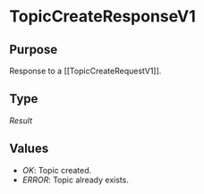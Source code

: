 # TopicCreateResponseV1

## Purpose

<!-- --8<-- [start:purpose] -->
Response to a [[TopicCreateRequestV1]].
<!-- --8<-- [end:purpose] -->

## Type

<!-- --8<-- [start:type] -->
<div class="type" markdown>

*Result*

</div>
<!-- --8<-- [end:type] -->

## Values

- *OK*: Topic created.
- *ERROR*: Topic already exists.

